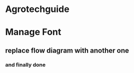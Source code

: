 # Agrotechguide
<h1>Manage Font </h1>
<h2>replace flow diagram with another one </h2>
<h3>and finally done</h3> 
